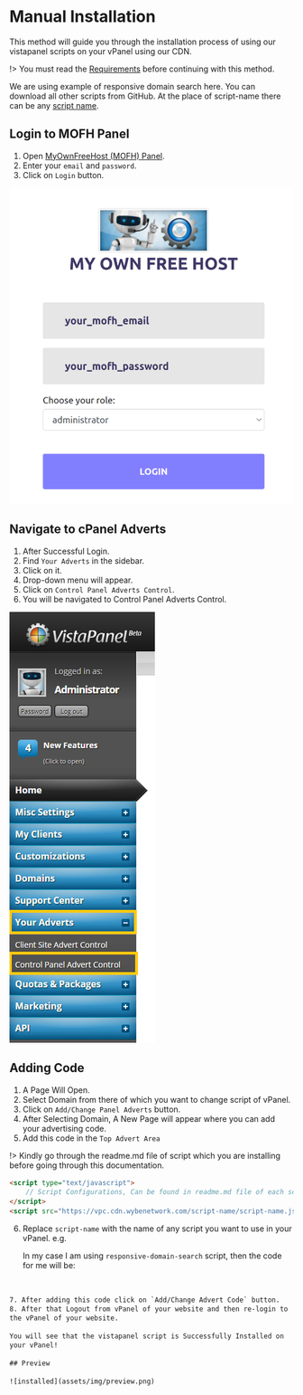 # Manual Installation

This method will guide you through the installation process of using our vistapanel scripts on your vPanel using our CDN. 

!> You must read the [Requirements](https://docs.wybenetwork.com/vistapanel-customizations/#/requirement) before continuing with this method.

We are using example of responsive domain search here. You can download all other scripts from GitHub. At the place of script-name there can be any [script name](https://docs.wybenetwork.com/vistapanel-customizations/#/scripts-name).

## Login to MOFH Panel

1. Open [MyOwnFreeHost (MOFH) Panel](https://panel.myownfreehost.net/).
2. Enter your `email` and `password`.
3. Click on `Login` button.

![Login to MOFH Panel](assets/img/m1-03.png)

## Navigate to cPanel Adverts

1. After Successful Login.
2. Find `Your Adverts` in the sidebar.
3. Click on it.
4. Drop-down menu will appear.
5. Click on `Control Panel Adverts Control`.
6. You will be navigated to Control Panel Adverts Control.

![Navigate to cPanel Adverts](assets/img/m1-04.png)

## Adding Code

1. A Page Will Open.
2. Select Domain from there of which you want to change script of vPanel.
3. Click on `Add/Change Panel Adverts` button.
4. After Selecting Domain, A New Page will appear where you can add your advertising code.
5. Add this code in the `Top Advert Area`

!> Kindly go through the readme.md file of script which you are installing before going through this documentation.

```html
<script type="text/javascript">
    // Script Configurations, Can be found in readme.md file of each script.
</script>
<script src="https://vpc.cdn.wybenetwork.com/script-name/script-name.js" type="text/javascript"></script>

```
6. Replace `script-name` with the name of any script you want to use in your vPanel. e.g.

   In my case I am using `responsive-domain-search` script, then the code for me will be: 
   ```html
<script type="text/javascript">
    /* OPTIONAL (Founded in Readme.md file)
    var affCode = 'AFFLIATE_CODE_HERE';
    */
</script>
<script src="https://vpc.cdn.wybenetwork.com/responsive-domain-search/responsive-domain-search.js" type="text/javascript"></script>

```

7. After adding this code click on `Add/Change Advert Code` button.
8. After that Logout from vPanel of your website and then re-login to the vPanel of your website.

You will see that the vistapanel script is Successfully Installed on your vPanel!

## Preview

![installed](assets/img/preview.png)